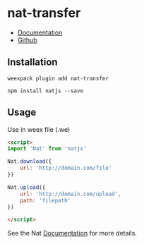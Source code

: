 # nat-transfer

- [Documentation](http://natjs.com/#/#transfer)
- [Github](https://github.com/natjs/weex-nat-transfer)

## Installation
```
weexpack plugin add nat-transfer
```

```
npm install natjs --save
```

## Usage

Use in weex file (.we)

```html
<script>
import 'Nat' from 'natjs'

Nat.download({
    url: 'http://domain.com/file'
})

Nat.upload({
    url: 'http://domain.com/upload',
    path: 'filepath'
})

</script>
```

See the Nat [Documentation](http://natjs.com/) for more details.
